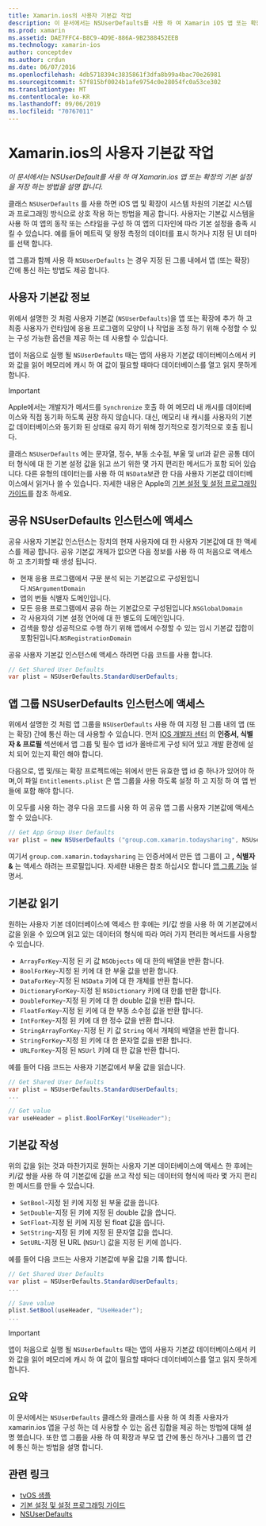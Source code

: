 ```yaml
---
title: Xamarin.ios의 사용자 기본값 작업
description: 이 문서에서는 NSUserDefaults를 사용 하 여 Xamarin iOS 앱 또는 확장에서 기본 설정을 저장 하는 방법을 설명 합니다. 상위 수준에서 NSUserDefaults를 설명 하 고 값을 읽고 쓰는 방법을 설명 합니다.
ms.prod: xamarin
ms.assetid: DAE7FFC4-B8C9-4D9E-886A-9B2388452EEB
ms.technology: xamarin-ios
author: conceptdev
ms.author: crdun
ms.date: 06/07/2016
ms.openlocfilehash: 4db5718394c3835861f3dfa8b99a4bac70e26981
ms.sourcegitcommit: 57f815bf0024b1afe9754c0e28054fc0a53ce302
ms.translationtype: MT
ms.contentlocale: ko-KR
ms.lasthandoff: 09/06/2019
ms.locfileid: "70767011"
---
```

# <a name="working-with-user-defaults-in-xamarinios"></a>Xamarin.ios의 사용자 기본값 작업

_이 문서에서는 NSUserDefault를 사용 하 여 Xamarin.ios 앱 또는 확장의 기본 설정을 저장 하는 방법을 설명 합니다._

클래스 `NSUserDefaults` 를 사용 하면 iOS 앱 및 확장이 시스템 차원의 기본값 시스템과 프로그래밍 방식으로 상호 작용 하는 방법을 제공 합니다. 사용자는 기본값 시스템을 사용 하 여 앱의 동작 또는 스타일을 구성 하 여 앱의 디자인에 따라 기본 설정을 충족 시킬 수 있습니다. 예를 들어 메트릭 및 왕정 측정의 데이터를 표시 하거나 지정 된 UI 테마를 선택 합니다.

앱 그룹과 함께 사용 하 `NSUserDefaults` 는 경우 지정 된 그룹 내에서 앱 (또는 확장) 간에 통신 하는 방법도 제공 합니다.

<a name="About-User-Defaults" />

## <a name="about-user-defaults"></a>사용자 기본값 정보

위에서 설명한 것 처럼 사용자 기본값 (`NSUserDefaults`)을 앱 또는 확장에 추가 하 고 최종 사용자가 런타임에 응용 프로그램의 모양이 나 작업을 조정 하기 위해 수정할 수 있는 구성 가능한 옵션을 제공 하는 데 사용할 수 있습니다.

앱이 처음으로 실행 될 `NSUserDefaults` 때는 앱의 사용자 기본값 데이터베이스에서 키와 값을 읽어 메모리에 캐시 하 여 값이 필요할 때마다 데이터베이스를 열고 읽지 못하게 합니다. 

> [!IMPORTANT]
> Apple에서는 개발자가 메서드를 `Synchronize` 호출 하 여 메모리 내 캐시를 데이터베이스와 직접 동기화 하도록 권장 하지 않습니다. 대신, 메모리 내 캐시를 사용자의 기본값 데이터베이스와 동기화 된 상태로 유지 하기 위해 정기적으로 정기적으로 호출 됩니다.

클래스 `NSUserDefaults` 에는 문자열, 정수, 부동 소수점, 부울 및 url과 같은 공통 데이터 형식에 대 한 기본 설정 값을 읽고 쓰기 위한 몇 가지 편리한 메서드가 포함 되어 있습니다. 다른 유형의 데이터는를 사용 하 여 `NSData`보관 한 다음 사용자 기본값 데이터베이스에서 읽거나 쓸 수 있습니다. 자세한 내용은 Apple의 [기본 설정 및 설정 프로그래밍 가이드](https://developer.apple.com/library/mac/documentation/Cocoa/Conceptual/UserDefaults/Introduction/Introduction.html#//apple_ref/doc/uid/10000059i)를 참조 하세요.

<a name="Accessing-the-Shared-NSUserDefaults-Instance" />

## <a name="accessing-the-shared-nsuserdefaults-instance"></a>공유 NSUserDefaults 인스턴스에 액세스 

공유 사용자 기본값 인스턴스는 장치의 현재 사용자에 대 한 사용자 기본값에 대 한 액세스를 제공 합니다. 공유 기본값 개체가 없으면 다음 정보를 사용 하 여 처음으로 액세스 하 고 초기화할 때 생성 됩니다.

- 현재 응용 프로그램에서 구문 분석 되는 기본값으로 구성된입니다.`NSArgumentDomain`
- 앱의 번들 식별자 도메인입니다.
- 모든 응용 프로그램에서 공유 하는 기본값으로 구성된입니다.`NSGlobalDomain`
- 각 사용자의 기본 설정 언어에 대 한 별도의 도메인입니다.
- 검색을 항상 성공적으로 수행 하기 위해 앱에서 수정할 수 있는 임시 기본값 집합이 포함된입니다.`NSRegistrationDomain`

공유 사용자 기본값 인스턴스에 액세스 하려면 다음 코드를 사용 합니다.

```csharp
// Get Shared User Defaults
var plist = NSUserDefaults.StandardUserDefaults;
```

<a name="Accessing-an-App-Group-NSUserDefaults-Instance" />

## <a name="accessing-an-app-group-nsuserdefaults-instance"></a>앱 그룹 NSUserDefaults 인스턴스에 액세스

위에서 설명한 것 처럼 앱 그룹을 `NSUserDefaults` 사용 하 여 지정 된 그룹 내의 앱 (또는 확장) 간에 통신 하는 데 사용할 수 있습니다. 먼저 [IOS 개발자 센터](https://developer.apple.com/devcenter/ios/) 의 **인증서, 식별자 & 프로필** 섹션에서 앱 그룹 및 필수 앱 id가 올바르게 구성 되어 있고 개발 환경에 설치 되어 있는지 확인 해야 합니다.

다음으로, 앱 및/또는 확장 프로젝트에는 위에서 만든 유효한 앱 id 중 하나가 있어야 하며,이 파일 `Entitlements.plist` 은 앱 그룹을 사용 하도록 설정 하 고 지정 하 여 앱 번들에 포함 해야 합니다.

이 모두를 사용 하는 경우 다음 코드를 사용 하 여 공유 앱 그룹 사용자 기본값에 액세스할 수 있습니다.

```csharp
// Get App Group User Defaults
var plist = new NSUserDefaults ("group.com.xamarin.todaysharing", NSUserDefaultsType.SuiteName);
```

여기서 `group.com.xamarin.todaysharing` 는 인증서에서 만든 앱 그룹이 고 **, 식별자 &** 는 액세스 하려는 프로필입니다. 자세한 내용은 참조 하십시오 합니다 [앱 그룹 기능](~/ios/deploy-test/provisioning/capabilities/app-groups-capabilities.md) 설명서.

<a name="Reading-Default-Values" />

## <a name="reading-default-values"></a>기본값 읽기

원하는 사용자 기본 데이터베이스에 액세스 한 후에는 키/값 쌍을 사용 하 여 기본값에서 값을 읽을 수 있으며 읽고 있는 데이터의 형식에 따라 여러 가지 편리한 메서드를 사용할 수 있습니다.

- `ArrayForKey`-지정 된 키 값 `NSObjects` 에 대 한의 배열을 반환 합니다.
- `BoolForKey`-지정 된 키에 대 한 부울 값을 반환 합니다.
- `DataForKey`-지정 된 `NSData` 키에 대 한 개체를 반환 합니다.
- `DictionaryForKey`-지정 된 `NSDictionary` 키에 대 한를 반환 합니다.
- `DoubleForKey`-지정 된 키에 대 한 double 값을 반환 합니다.
- `FloatForKey`-지정 된 키에 대 한 부동 소수점 값을 반환 합니다.
- `IntForKey`-지정 된 키에 대 한 정수 값을 반환 합니다.
- `StringArrayForKey`-지정 된 키 값 `String` 에서 개체의 배열을 반환 합니다.
- `StringForKey`-지정 된 키에 대 한 문자열 값을 반환 합니다.
- `URLForKey`-지정 된 `NSUrl` 키에 대 한 값을 반환 합니다.

예를 들어 다음 코드는 사용자 기본값에서 부울 값을 읽습니다.

```csharp
// Get Shared User Defaults
var plist = NSUserDefaults.StandardUserDefaults;
...

// Get value
var useHeader = plist.BoolForKey("UseHeader");

```

<a name="Writing-Default-Values" />

## <a name="writing-default-values"></a>기본값 작성

위의 값을 읽는 것과 마찬가지로 원하는 사용자 기본 데이터베이스에 액세스 한 후에는 키/값 쌍을 사용 하 여 기본값에 값을 쓰고 작성 되는 데이터의 형식에 따라 몇 가지 편리한 메서드를 만들 수 있습니다.

- `SetBool`-지정 된 키에 지정 된 부울 값을 씁니다.
- `SetDouble`-지정 된 키에 지정 된 double 값을 씁니다.
- `SetFloat`-지정 된 키에 지정 된 float 값을 씁니다.
- `SetString`-지정 된 키에 지정 된 문자열 값을 씁니다.
- `SetURL`-지정 된 URL (`NSUrl`) 값을 지정 된 키에 씁니다.

예를 들어 다음 코드는 사용자 기본값에 부울 값을 기록 합니다.

```csharp
// Get Shared User Defaults
var plist = NSUserDefaults.StandardUserDefaults;
...

// Save value
plist.SetBool(useHeader, "UseHeader");
...

```

> [!IMPORTANT]
> 앱이 처음으로 실행 될 `NSUserDefaults` 때는 앱의 사용자 기본값 데이터베이스에서 키와 값을 읽어 메모리에 캐시 하 여 값이 필요할 때마다 데이터베이스를 열고 읽지 못하게 합니다.

<a name="Summary" />

## <a name="summary"></a>요약

이 문서에서는 `NSUserDefaults` 클래스와 클래스를 사용 하 여 최종 사용자가 xamarin.ios 앱을 구성 하는 데 사용할 수 있는 옵션 집합을 제공 하는 방법에 대해 설명 했습니다. 또한 앱 그룹을 사용 하 여 확장과 부모 앱 간에 통신 하거나 그룹의 앱 간에 통신 하는 방법을 설명 합니다.

## <a name="related-links"></a>관련 링크

- [tvOS 샘플](https://docs.microsoft.com/samples/browse/?products=xamarin&term=Xamarin.iOS+tvOS)
- [기본 설정 및 설정 프로그래밍 가이드](https://developer.apple.com/library/mac/documentation/Cocoa/Conceptual/UserDefaults/Introduction/Introduction.html#//apple_ref/doc/uid/10000059i)
- [NSUserDefaults](https://developer.apple.com/library/mac/documentation/Cocoa/Reference/Foundation/Classes/NSUserDefaults_Class/#//apple_ref/doc/constant_group/NSUserDefaults_Domains)
